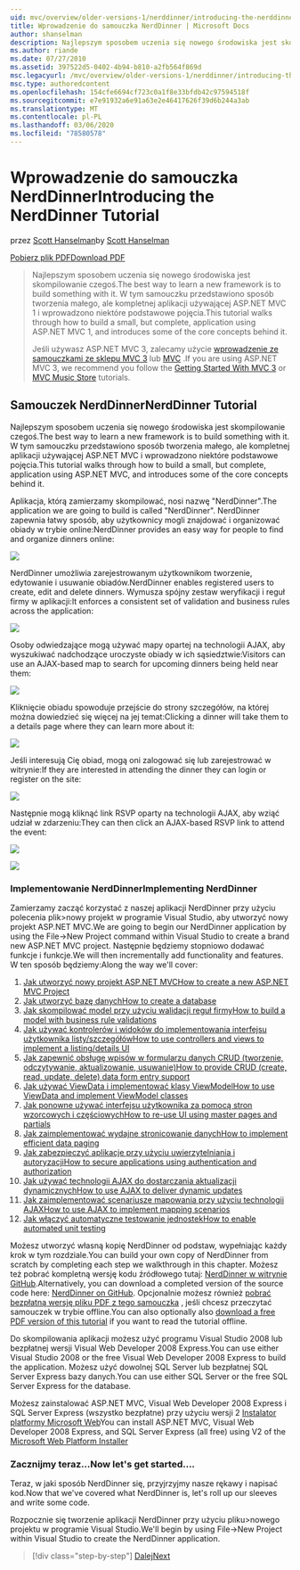 ```yaml
---
uid: mvc/overview/older-versions-1/nerddinner/introducing-the-nerddinner-tutorial
title: Wprowadzenie do samouczka NerdDinner | Microsoft Docs
author: shanselman
description: Najlepszym sposobem uczenia się nowego środowiska jest skompilowanie czegoś. Ten samouczek przeprowadzi Cię przez proces tworzenia małego, ale kompletnej aplikacji przy użyciu usługi ASP.NE...
ms.author: riande
ms.date: 07/27/2010
ms.assetid: 397522d5-0402-4b94-b810-a2fb564f869d
msc.legacyurl: /mvc/overview/older-versions-1/nerddinner/introducing-the-nerddinner-tutorial
msc.type: authoredcontent
ms.openlocfilehash: 154cfe6694cf723c0a1f8e33bfdb42c97594518f
ms.sourcegitcommit: e7e91932a6e91a63e2e46417626f39d6b244a3ab
ms.translationtype: MT
ms.contentlocale: pl-PL
ms.lasthandoff: 03/06/2020
ms.locfileid: "78580578"
---
```

# <a name="introducing-the-nerddinner-tutorial"></a><span data-ttu-id="a1a91-104">Wprowadzenie do samouczka NerdDinner</span><span class="sxs-lookup"><span data-stu-id="a1a91-104">Introducing the NerdDinner Tutorial</span></span>

<span data-ttu-id="a1a91-105">przez [Scott Hanselman](https://github.com/shanselman)</span><span class="sxs-lookup"><span data-stu-id="a1a91-105">by [Scott Hanselman](https://github.com/shanselman)</span></span>

[<span data-ttu-id="a1a91-106">Pobierz plik PDF</span><span class="sxs-lookup"><span data-stu-id="a1a91-106">Download PDF</span></span>](http://aspnetmvcbook.s3.amazonaws.com/aspnetmvc-nerdinner_v1.pdf)

> <span data-ttu-id="a1a91-107">Najlepszym sposobem uczenia się nowego środowiska jest skompilowanie czegoś.</span><span class="sxs-lookup"><span data-stu-id="a1a91-107">The best way to learn a new framework is to build something with it.</span></span> <span data-ttu-id="a1a91-108">W tym samouczku przedstawiono sposób tworzenia małego, ale kompletnej aplikacji używającej ASP.NET MVC 1 i wprowadzono niektóre podstawowe pojęcia.</span><span class="sxs-lookup"><span data-stu-id="a1a91-108">This tutorial walks through how to build a small, but complete, application using ASP.NET MVC 1, and introduces some of the core concepts behind it.</span></span>
> 
> <span data-ttu-id="a1a91-109">Jeśli używasz ASP.NET MVC 3, zalecamy użycie [wprowadzenie ze samouczkami ze sklepu MVC 3](../../older-versions/getting-started-with-aspnet-mvc3/cs/intro-to-aspnet-mvc-3.md) lub [MVC](../../older-versions/mvc-music-store/mvc-music-store-part-1.md) .</span><span class="sxs-lookup"><span data-stu-id="a1a91-109">If you are using ASP.NET MVC 3, we recommend you follow the [Getting Started With MVC 3](../../older-versions/getting-started-with-aspnet-mvc3/cs/intro-to-aspnet-mvc-3.md) or [MVC Music Store](../../older-versions/mvc-music-store/mvc-music-store-part-1.md) tutorials.</span></span>

## <a name="nerddinner-tutorial"></a><span data-ttu-id="a1a91-110">Samouczek NerdDinner</span><span class="sxs-lookup"><span data-stu-id="a1a91-110">NerdDinner Tutorial</span></span>

<span data-ttu-id="a1a91-111">Najlepszym sposobem uczenia się nowego środowiska jest skompilowanie czegoś.</span><span class="sxs-lookup"><span data-stu-id="a1a91-111">The best way to learn a new framework is to build something with it.</span></span> <span data-ttu-id="a1a91-112">W tym samouczku przedstawiono sposób tworzenia małego, ale kompletnej aplikacji używającej ASP.NET MVC i wprowadzono niektóre podstawowe pojęcia.</span><span class="sxs-lookup"><span data-stu-id="a1a91-112">This tutorial walks through how to build a small, but complete, application using ASP.NET MVC, and introduces some of the core concepts behind it.</span></span>

<span data-ttu-id="a1a91-113">Aplikacja, którą zamierzamy skompilować, nosi nazwę "NerdDinner".</span><span class="sxs-lookup"><span data-stu-id="a1a91-113">The application we are going to build is called "NerdDinner".</span></span> <span data-ttu-id="a1a91-114">NerdDinner zapewnia łatwy sposób, aby użytkownicy mogli znajdować i organizować obiady w trybie online:</span><span class="sxs-lookup"><span data-stu-id="a1a91-114">NerdDinner provides an easy way for people to find and organize dinners online:</span></span>

![](introducing-the-nerddinner-tutorial/_static/image1.png)

<span data-ttu-id="a1a91-115">NerdDinner umożliwia zarejestrowanym użytkownikom tworzenie, edytowanie i usuwanie obiadów.</span><span class="sxs-lookup"><span data-stu-id="a1a91-115">NerdDinner enables registered users to create, edit and delete dinners.</span></span> <span data-ttu-id="a1a91-116">Wymusza spójny zestaw weryfikacji i reguł firmy w aplikacji:</span><span class="sxs-lookup"><span data-stu-id="a1a91-116">It enforces a consistent set of validation and business rules across the application:</span></span>

![](introducing-the-nerddinner-tutorial/_static/image2.png)

<span data-ttu-id="a1a91-117">Osoby odwiedzające mogą używać mapy opartej na technologii AJAX, aby wyszukiwać nadchodzące uroczyste obiady w ich sąsiedztwie:</span><span class="sxs-lookup"><span data-stu-id="a1a91-117">Visitors can use an AJAX-based map to search for upcoming dinners being held near them:</span></span>

![](introducing-the-nerddinner-tutorial/_static/image3.png)

<span data-ttu-id="a1a91-118">Kliknięcie obiadu spowoduje przejście do strony szczegółów, na której można dowiedzieć się więcej na jej temat:</span><span class="sxs-lookup"><span data-stu-id="a1a91-118">Clicking a dinner will take them to a details page where they can learn more about it:</span></span>

![](introducing-the-nerddinner-tutorial/_static/image4.png)

<span data-ttu-id="a1a91-119">Jeśli interesują Cię obiad, mogą oni zalogować się lub zarejestrować w witrynie:</span><span class="sxs-lookup"><span data-stu-id="a1a91-119">If they are interested in attending the dinner they can login or register on the site:</span></span>

![](introducing-the-nerddinner-tutorial/_static/image5.png)

<span data-ttu-id="a1a91-120">Następnie mogą kliknąć link RSVP oparty na technologii AJAX, aby wziąć udział w zdarzeniu:</span><span class="sxs-lookup"><span data-stu-id="a1a91-120">They can then click an AJAX-based RSVP link to attend the event:</span></span>

![](introducing-the-nerddinner-tutorial/_static/image6.png)

![](introducing-the-nerddinner-tutorial/_static/image7.png)

### <a name="implementing-nerddinner"></a><span data-ttu-id="a1a91-121">Implementowanie NerdDinner</span><span class="sxs-lookup"><span data-stu-id="a1a91-121">Implementing NerdDinner</span></span>

<span data-ttu-id="a1a91-122">Zamierzamy zacząć korzystać z naszej aplikacji NerdDinner przy użyciu polecenia plik&gt;nowy projekt w programie Visual Studio, aby utworzyć nowy projekt ASP.NET MVC.</span><span class="sxs-lookup"><span data-stu-id="a1a91-122">We are going to begin our NerdDinner application by using the File-&gt;New Project command within Visual Studio to create a brand new ASP.NET MVC project.</span></span> <span data-ttu-id="a1a91-123">Następnie będziemy stopniowo dodawać funkcje i funkcje.</span><span class="sxs-lookup"><span data-stu-id="a1a91-123">We will then incrementally add functionality and features.</span></span> <span data-ttu-id="a1a91-124">W ten sposób będziemy:</span><span class="sxs-lookup"><span data-stu-id="a1a91-124">Along the way we'll cover:</span></span>

1. [<span data-ttu-id="a1a91-125">Jak utworzyć nowy projekt ASP.NET MVC</span><span class="sxs-lookup"><span data-stu-id="a1a91-125">How to create a new ASP.NET MVC Project</span></span>](create-a-new-aspnet-mvc-project.md)
2. [<span data-ttu-id="a1a91-126">Jak utworzyć bazę danych</span><span class="sxs-lookup"><span data-stu-id="a1a91-126">How to create a database</span></span>](create-a-database.md)
3. [<span data-ttu-id="a1a91-127">Jak skompilować model przy użyciu walidacji reguł firmy</span><span class="sxs-lookup"><span data-stu-id="a1a91-127">How to build a model with business rule validations</span></span>](build-a-model-with-business-rule-validations.md)
4. [<span data-ttu-id="a1a91-128">Jak używać kontrolerów i widoków do implementowania interfejsu użytkownika listy/szczegółów</span><span class="sxs-lookup"><span data-stu-id="a1a91-128">How to use controllers and views to implement a listing/details UI</span></span>](use-controllers-and-views-to-implement-a-listingdetails-ui.md)
5. [<span data-ttu-id="a1a91-129">Jak zapewnić obsługę wpisów w formularzu danych CRUD (tworzenie, odczytywanie, aktualizowanie, usuwanie)</span><span class="sxs-lookup"><span data-stu-id="a1a91-129">How to provide CRUD (create, read, update, delete) data form entry support</span></span>](provide-crud-create-read-update-delete-data-form-entry-support.md)
6. [<span data-ttu-id="a1a91-130">Jak używać ViewData i implementować klasy ViewModel</span><span class="sxs-lookup"><span data-stu-id="a1a91-130">How to use ViewData and implement ViewModel classes</span></span>](use-viewdata-and-implement-viewmodel-classes.md)
7. [<span data-ttu-id="a1a91-131">Jak ponowne używać interfejsu użytkownika za pomocą stron wzorcowych i częściowych</span><span class="sxs-lookup"><span data-stu-id="a1a91-131">How to re-use UI using master pages and partials</span></span>](re-use-ui-using-master-pages-and-partials.md)
8. [<span data-ttu-id="a1a91-132">Jak zaimplementować wydajne stronicowanie danych</span><span class="sxs-lookup"><span data-stu-id="a1a91-132">How to implement efficient data paging</span></span>](implement-efficient-data-paging.md)
9. [<span data-ttu-id="a1a91-133">Jak zabezpieczyć aplikacje przy użyciu uwierzytelniania i autoryzacji</span><span class="sxs-lookup"><span data-stu-id="a1a91-133">How to secure applications using authentication and authorization</span></span>](secure-applications-using-authentication-and-authorization.md)
10. [<span data-ttu-id="a1a91-134">Jak używać technologii AJAX do dostarczania aktualizacji dynamicznych</span><span class="sxs-lookup"><span data-stu-id="a1a91-134">How to use AJAX to deliver dynamic updates</span></span>](use-ajax-to-deliver-dynamic-updates.md)
11. [<span data-ttu-id="a1a91-135">Jak zaimplementować scenariusze mapowania przy użyciu technologii AJAX</span><span class="sxs-lookup"><span data-stu-id="a1a91-135">How to use AJAX to implement mapping scenarios</span></span>](use-ajax-to-implement-mapping-scenarios.md)
12. [<span data-ttu-id="a1a91-136">Jak włączyć automatyczne testowanie jednostek</span><span class="sxs-lookup"><span data-stu-id="a1a91-136">How to enable automated unit testing</span></span>](enable-automated-unit-testing.md)

<span data-ttu-id="a1a91-137">Możesz utworzyć własną kopię NerdDinner od podstaw, wypełniając każdy krok w tym rozdziale.</span><span class="sxs-lookup"><span data-stu-id="a1a91-137">You can build your own copy of NerdDinner from scratch by completing each step we walkthrough in this chapter.</span></span> <span data-ttu-id="a1a91-138">Możesz też pobrać kompletną wersję kodu źródłowego tutaj: [NerdDinner w witrynie GitHub](https://github.com/AspNetMVPSamples/NerdDinner).</span><span class="sxs-lookup"><span data-stu-id="a1a91-138">Alternatively, you can download a completed version of the source code here: [NerdDinner on GitHub](https://github.com/AspNetMVPSamples/NerdDinner).</span></span> <span data-ttu-id="a1a91-139">Opcjonalnie możesz również [pobrać bezpłatną wersję pliku PDF z tego samouczka](http://aspnetmvcbook.s3.amazonaws.com/aspnetmvc-nerdinner_v1.pdf) , jeśli chcesz przeczytać samouczek w trybie offline.</span><span class="sxs-lookup"><span data-stu-id="a1a91-139">You can also optionally also [download a free PDF version of this tutorial](http://aspnetmvcbook.s3.amazonaws.com/aspnetmvc-nerdinner_v1.pdf) if you want to read the tutorial offline.</span></span>

<span data-ttu-id="a1a91-140">Do skompilowania aplikacji możesz użyć programu Visual Studio 2008 lub bezpłatnej wersji Visual Web Developer 2008 Express.</span><span class="sxs-lookup"><span data-stu-id="a1a91-140">You can use either Visual Studio 2008 or the free Visual Web Developer 2008 Express to build the application.</span></span> <span data-ttu-id="a1a91-141">Możesz użyć dowolnej SQL Server lub bezpłatnej SQL Server Express bazy danych.</span><span class="sxs-lookup"><span data-stu-id="a1a91-141">You can use either SQL Server or the free SQL Server Express for the database.</span></span>

<span data-ttu-id="a1a91-142">Możesz zainstalować ASP.NET MVC, Visual Web Developer 2008 Express i SQL Server Express (wszystko bezpłatne) przy użyciu wersji 2 [Instalator platformy Microsoft Web](https://www.microsoft.com/web/downloads/platform.aspx)</span><span class="sxs-lookup"><span data-stu-id="a1a91-142">You can install ASP.NET MVC, Visual Web Developer 2008 Express, and SQL Server Express (all free) using V2 of the [Microsoft Web Platform Installer](https://www.microsoft.com/web/downloads/platform.aspx)</span></span>

### <a name="now-lets-get-started"></a><span data-ttu-id="a1a91-143">Zacznijmy teraz...</span><span class="sxs-lookup"><span data-stu-id="a1a91-143">Now let's get started....</span></span>

<span data-ttu-id="a1a91-144">Teraz, w jaki sposób NerdDinner się, przyjrzyjmy nasze rękawy i napisać kod.</span><span class="sxs-lookup"><span data-stu-id="a1a91-144">Now that we've covered what NerdDinner is, let's roll up our sleeves and write some code.</span></span>

<span data-ttu-id="a1a91-145">Rozpocznie się tworzenie aplikacji NerdDinner przy użyciu pliku&gt;nowego projektu w programie Visual Studio.</span><span class="sxs-lookup"><span data-stu-id="a1a91-145">We'll begin by using File-&gt;New Project within Visual Studio to create the NerdDinner application.</span></span>

> [!div class="step-by-step"]
> [<span data-ttu-id="a1a91-146">Dalej</span><span class="sxs-lookup"><span data-stu-id="a1a91-146">Next</span></span>](create-a-new-aspnet-mvc-project.md)
